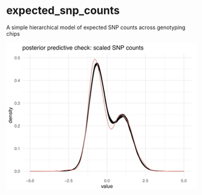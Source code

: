 # expected_snp_counts
A simple hierarchical model of expected SNP counts across genotyping chips

![SNP Count PPV](/reports//snp_count_ppv.png)
